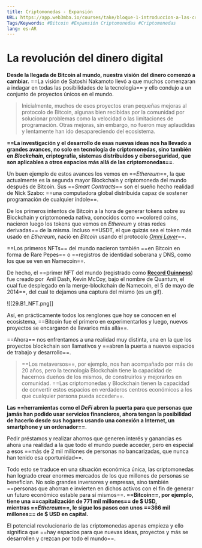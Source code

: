 ```yaml
---
title: Criptomonedas - Expansión
URL: https://app.web3mba.io/courses/take/bloque-1-introduccion-a-las-criptomonedas/texts/35487723-u1-4-criptomonedas-expansion
Tags/Keywords: #Bitcoin #Expansión Criptomonedas #Criptomonedas
lang: es-AR
---
```

# La revolución del dinero digital
**Desde la llegada de Bitcoin al mundo, nuestra visión del dinero comenzó a cambiar.**
==La visión de Satoshi Nakamoto llevó a que muchos comenzaran a indagar en todas las posibilidades de la tecnología== y ello condujo a un conjunto de proyectos únicos en el mundo.

>Inicialmente, muchos de esos proyectos eran pequeñas mejoras al protocolo de Bitcoin, algunas bien recibidas por la comunidad por solucionar problemas como la velocidad o las limitaciones de programación. Otras mejoras, sin embargo, no fueron muy aplaudidas y lentamente han ido desapareciendo del ecosistema.

**==La investigación y el desarrollo de esas nuevas ideas nos ha llevado a grandes avances, no solo en tecnología de criptomonedas, sino también en _Blockchain_, criptografía, sistemas distribuidos y ciberseguridad, que son aplicables a otros espacios más allá de las criptomonedas==**.

Un buen ejemplo de estos avances los vemos en ==_Ethereum_==, la que actualmente es la segunda mayor Blockchain y criptomoneda del mundo después de Bitcoin. Sus ==_Smart Contracts_== son el sueño hecho realidad de Nick Szabo: ==una computadora global distribuida capaz de sostener programación de cualquier índole==.

De los primeros intentos de Bitcoin a la hora de generar tokens sobre su Blockchain y criptomoneda nativa, conocidos como ==colored coins, nacieron luego los tokens que vemos en _Ethereum_ y otras redes derivadas== de la misma. Incluso ==USDT, el que quizás sea el token más usado en _Ethereum_, nació en _Bitcoin_ usando el protocolo [_Omni Layer_](https://en.bitcoinwiki.org/wiki/Omni_Layer)==.

==Los primeros NFTs== del mundo nacieron también ==en Bitcoin en forma de Rare Pepes== o ==registros de identidad soberana y DNS, como los que se ven en Namecoin==.

De hecho, el ==primer NFT del mundo (registrado como [**Record Guinness**](https://www.guinnessworldrecords.com/world-records/696336-first-nft)) fue creado por  Anil Dash, Kevin McCoy, bajo el nombre de Quantum, el cual fue desplegado en la merge-blockchain de Namecoin, el 5 de mayo de 2014==, del cual te dejamos una captura del mismo (es un gif).

![[29.B1_NFT.png]]

Así, en prácticamente todos los renglones que hoy se conocen en el ecosistema, ==Bitcoin fue el primero en experimentarlos y luego, nuevos proyectos se encargaron de llevarlos más allá==.

==Ahora== nos enfrentamos a una realidad muy distinta, una en la que los proyectos blockchain son llamativos y ==abren la puerta a nuevos espacios de trabajo y desarrollo==.

>==Los metaversos==, por ejemplo, nos han acompañado por más de 20 años, pero la tecnología Blockchain tiene la capacidad de hacernos dueños de los mismos, de construirlos y mejorarlos en comunidad. ==Las criptomonedas y Blockchain tienen la capacidad de convertir estos espacios en verdaderos centros económicos a los que cualquier persona pueda acceder==.

**Las ==herramientas como el _DeFi_ abren la puerta para que personas que jamás han podido usar servicios financieros, ahora tengan la posibilidad de hacerlo desde sus hogares usando una conexión a Internet, un smartphone y un ordenador==**.

Pedir préstamos y realizar ahorros que generen interés y ganancias es ahora una realidad a la que todo el mundo puede acceder, pero en especial a esos ==más de 2 mil millones de personas no bancarizadas, que nunca han tenido esa oportunidad==.

Todo esto se traduce en una situación económica única, las criptomonedas han logrado crear enormes mercados de los que millones de personas se benefician. No solo grandes inversores y empresas, sino también ==personas que ahorran e invierten en dichos activos con el fin de generar un futuro económico estable para sí mismos==. **==Bitcoin==, por ejemplo, tiene una ==capitalización de 771 mil millones== de $ USD, mientras ==_Ethereum_==, le sigue los pasos con unos ==366 mil millones== de $ USD en capital.**

El potencial revolucionario de las criptomonedas apenas empieza y ello significa que ==hay espacios para que nuevas ideas, proyectos y más se desarrollen y crezcan por todo el mundo==.